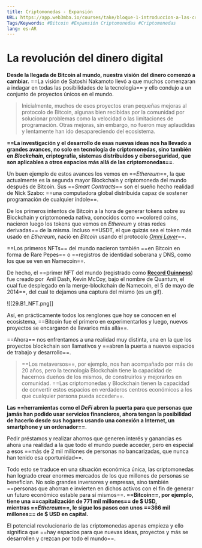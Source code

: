 ```yaml
---
title: Criptomonedas - Expansión
URL: https://app.web3mba.io/courses/take/bloque-1-introduccion-a-las-criptomonedas/texts/35487723-u1-4-criptomonedas-expansion
Tags/Keywords: #Bitcoin #Expansión Criptomonedas #Criptomonedas
lang: es-AR
---
```

# La revolución del dinero digital
**Desde la llegada de Bitcoin al mundo, nuestra visión del dinero comenzó a cambiar.**
==La visión de Satoshi Nakamoto llevó a que muchos comenzaran a indagar en todas las posibilidades de la tecnología== y ello condujo a un conjunto de proyectos únicos en el mundo.

>Inicialmente, muchos de esos proyectos eran pequeñas mejoras al protocolo de Bitcoin, algunas bien recibidas por la comunidad por solucionar problemas como la velocidad o las limitaciones de programación. Otras mejoras, sin embargo, no fueron muy aplaudidas y lentamente han ido desapareciendo del ecosistema.

**==La investigación y el desarrollo de esas nuevas ideas nos ha llevado a grandes avances, no solo en tecnología de criptomonedas, sino también en _Blockchain_, criptografía, sistemas distribuidos y ciberseguridad, que son aplicables a otros espacios más allá de las criptomonedas==**.

Un buen ejemplo de estos avances los vemos en ==_Ethereum_==, la que actualmente es la segunda mayor Blockchain y criptomoneda del mundo después de Bitcoin. Sus ==_Smart Contracts_== son el sueño hecho realidad de Nick Szabo: ==una computadora global distribuida capaz de sostener programación de cualquier índole==.

De los primeros intentos de Bitcoin a la hora de generar tokens sobre su Blockchain y criptomoneda nativa, conocidos como ==colored coins, nacieron luego los tokens que vemos en _Ethereum_ y otras redes derivadas== de la misma. Incluso ==USDT, el que quizás sea el token más usado en _Ethereum_, nació en _Bitcoin_ usando el protocolo [_Omni Layer_](https://en.bitcoinwiki.org/wiki/Omni_Layer)==.

==Los primeros NFTs== del mundo nacieron también ==en Bitcoin en forma de Rare Pepes== o ==registros de identidad soberana y DNS, como los que se ven en Namecoin==.

De hecho, el ==primer NFT del mundo (registrado como [**Record Guinness**](https://www.guinnessworldrecords.com/world-records/696336-first-nft)) fue creado por  Anil Dash, Kevin McCoy, bajo el nombre de Quantum, el cual fue desplegado en la merge-blockchain de Namecoin, el 5 de mayo de 2014==, del cual te dejamos una captura del mismo (es un gif).

![[29.B1_NFT.png]]

Así, en prácticamente todos los renglones que hoy se conocen en el ecosistema, ==Bitcoin fue el primero en experimentarlos y luego, nuevos proyectos se encargaron de llevarlos más allá==.

==Ahora== nos enfrentamos a una realidad muy distinta, una en la que los proyectos blockchain son llamativos y ==abren la puerta a nuevos espacios de trabajo y desarrollo==.

>==Los metaversos==, por ejemplo, nos han acompañado por más de 20 años, pero la tecnología Blockchain tiene la capacidad de hacernos dueños de los mismos, de construirlos y mejorarlos en comunidad. ==Las criptomonedas y Blockchain tienen la capacidad de convertir estos espacios en verdaderos centros económicos a los que cualquier persona pueda acceder==.

**Las ==herramientas como el _DeFi_ abren la puerta para que personas que jamás han podido usar servicios financieros, ahora tengan la posibilidad de hacerlo desde sus hogares usando una conexión a Internet, un smartphone y un ordenador==**.

Pedir préstamos y realizar ahorros que generen interés y ganancias es ahora una realidad a la que todo el mundo puede acceder, pero en especial a esos ==más de 2 mil millones de personas no bancarizadas, que nunca han tenido esa oportunidad==.

Todo esto se traduce en una situación económica única, las criptomonedas han logrado crear enormes mercados de los que millones de personas se benefician. No solo grandes inversores y empresas, sino también ==personas que ahorran e invierten en dichos activos con el fin de generar un futuro económico estable para sí mismos==. **==Bitcoin==, por ejemplo, tiene una ==capitalización de 771 mil millones== de $ USD, mientras ==_Ethereum_==, le sigue los pasos con unos ==366 mil millones== de $ USD en capital.**

El potencial revolucionario de las criptomonedas apenas empieza y ello significa que ==hay espacios para que nuevas ideas, proyectos y más se desarrollen y crezcan por todo el mundo==.